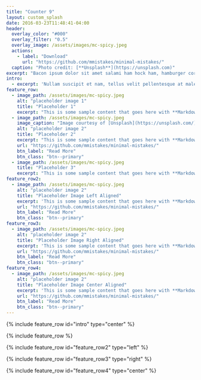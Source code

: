```yaml
---
title: "Counter 9"
layout: custom_splash
date: 2016-03-23T11:48:41-04:00
header:
  overlay_color: "#000"
  overlay_filter: "0.5"
  overlay_image: /assets/images/mc-spicy.jpeg
  actions:
    - label: "Download"
      url: "https://github.com/mmistakes/minimal-mistakes/"
  caption: "Photo credit: [**Unsplash**](https://unsplash.com)"
excerpt: "Bacon ipsum dolor sit amet salami ham hock ham, hamburger corned beef short ribs kielbasa biltong t-bone drumstick tri-tip tail sirloin pork chop."
intro: 
  - excerpt: 'Nullam suscipit et nam, tellus velit pellentesque at malesuada, enim eaque. Quis nulla, netus tempor in diam gravida tincidunt, *proin faucibus* voluptate felis id sollicitudin. Centered with `type="center"`'
feature_row:
  - image_path: /assets/images/mc-spicy.jpeg
    alt: "placeholder image 1"
    title: "Placeholder 1"
    excerpt: "This is some sample content that goes here with **Markdown** formatting."
  - image_path: /assets/images/mc-spicy.jpeg
    image_caption: "Image courtesy of [Unsplash](https://unsplash.com/)"
    alt: "placeholder image 2"
    title: "Placeholder 2"
    excerpt: "This is some sample content that goes here with **Markdown** formatting."
    url: "https://github.com/mmistakes/minimal-mistakes/"
    btn_label: "Read More"
    btn_class: "btn--primary"
  - image_path: /assets/images/mc-spicy.jpeg
    title: "Placeholder 3"
    excerpt: "This is some sample content that goes here with **Markdown** formatting."
feature_row2:
  - image_path: /assets/images/mc-spicy.jpeg
    alt: "placeholder image 2"
    title: "Placeholder Image Left Aligned"
    excerpt: 'This is some sample content that goes here with **Markdown** formatting. Left aligned with `type="left"`'
    url: "https://github.com/mmistakes/minimal-mistakes/"
    btn_label: "Read More"
    btn_class: "btn--primary"
feature_row3:
  - image_path: /assets/images/mc-spicy.jpeg
    alt: "placeholder image 2"
    title: "Placeholder Image Right Aligned"
    excerpt: 'This is some sample content that goes here with **Markdown** formatting. Right aligned with `type="right"`'
    url: "https://github.com/mmistakes/minimal-mistakes/"
    btn_label: "Read More"
    btn_class: "btn--primary"
feature_row4:
  - image_path: /assets/images/mc-spicy.jpeg
    alt: "placeholder image 2"
    title: "Placeholder Image Center Aligned"
    excerpt: 'This is some sample content that goes here with **Markdown** formatting. Centered with `type="center"`'
    url: "https://github.com/mmistakes/minimal-mistakes/"
    btn_label: "Read More"
    btn_class: "btn--primary"
---
```


{% include feature_row id="intro" type="center" %}

{% include feature_row %}

{% include feature_row id="feature_row2" type="left" %}

{% include feature_row id="feature_row3" type="right" %}

{% include feature_row id="feature_row4" type="center" %}
